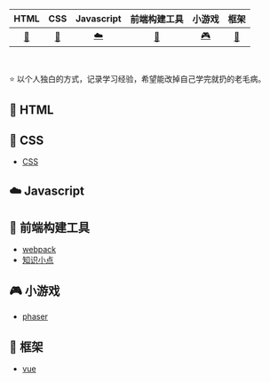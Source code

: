 |         HTML         |                CSS                |          Javascript          |           前端构建工具           |               小游戏               |           框架           |
| :------------------: | :-------------------------------: | :--------------------------: | :------------------------------: | :--------------------------------: | :----------------------: |
| [:memo:](#memo-HTML) | [:floppy_disk:](#floppy_disk-CSS) | [:cloud:](#cloud-Javascript) | [:wrench:](#wrench-前端构建工具) | [:video_game:](#video_game-小游戏) | [:hammer:](#hammer-框架) |

<br>

⭐️ 以个人独白的方式，记录学习经验，希望能改掉自己学完就扔的老毛病。

## :memo: HTML

## :floppy_disk: CSS

- [CSS](./src/css)

## :cloud: Javascript

## :wrench: 前端构建工具

- [webpack](./src/builds-tools/webpack)
- [知识小点](./src/dot)

## :video_game: 小游戏

- [phaser](./src/h5-game/phaser)

## :hammer: 框架

- [vue](./src/vue)
